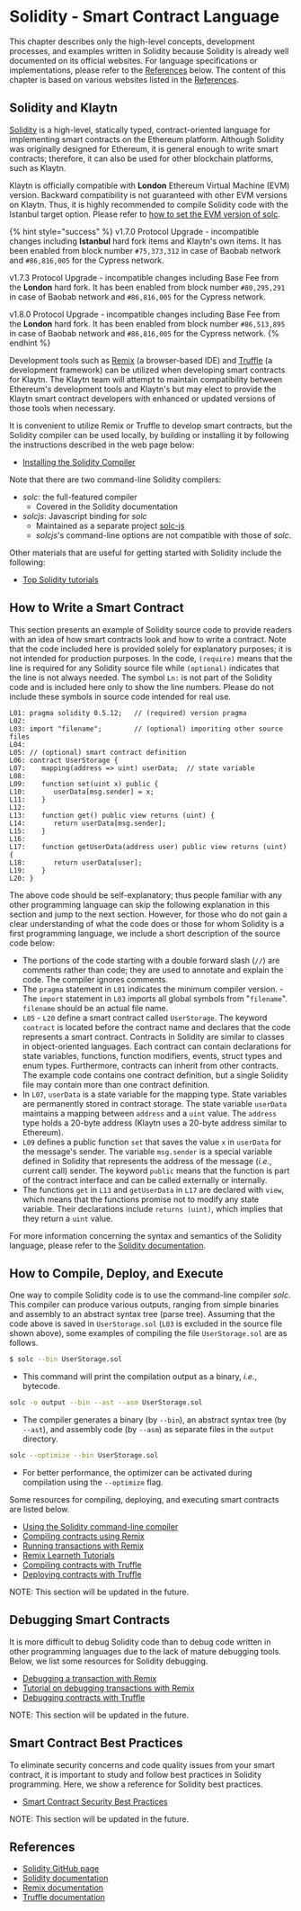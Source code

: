 # Solidity - Smart Contract Language <a id="solidity-smart-contract-language"></a>

This chapter describes only the high-level concepts, development processes, and examples written in Solidity because Solidity is already well documented on its official websites. For language specifications or implementations, please refer to the [References](#references) below. The content of this chapter is based on various websites listed in the [References](#references).

## Solidity and Klaytn <a id="solidity-and-klaytn"></a>

[Solidity](https://github.com/ethereum/solidity) is a high-level, statically typed, contract-oriented language for implementing smart contracts on the Ethereum platform. Although Solidity was originally designed for Ethereum, it is general enough to write smart contracts; therefore, it can also be used for other blockchain platforms, such as Klaytn.

Klaytn is officially compatible with **London** Ethereum Virtual Machine (EVM) version. Backward compatibility is not guaranteed with other EVM versions on Klaytn. Thus, it is highly recommended to compile Solidity code with the Istanbul target option. Please refer to [how to set the EVM version of solc](https://solidity.readthedocs.io/en/latest/using-the-compiler.html#setting-the-evm-version-to-target).  

{% hint style="success" %}
v1.7.0 Protocol Upgrade - incompatible changes including **Istanbul** hard fork items and Klaytn's own items.
It has been enabled from block number `#75,373,312` in case of Baobab network and `#86,816,005` for the Cypress network.

v1.7.3 Protocol Upgrade - incompatible changes including Base Fee from the **London** hard fork.
It has been enabled from block number `#80,295,291` in case of Baobab network and `#86,816,005` for the Cypress network.

v1.8.0 Protocol Upgrade - incompatible changes including Base Fee from the **London** hard fork.
It has been enabled from block number `#86,513,895` in case of Baobab network and `#86,816,005` for the Cypress network.
{% endhint %}  

Development tools such as [Remix](https://remix.ethereum.org/) \(a browser-based IDE\) and [Truffle](https://github.com/trufflesuite/truffle) \(a development framework\) can be utilized when developing smart contracts for Klaytn. The Klaytn team will attempt to maintain compatibility between Ethereum's development tools and Klaytn's but may elect to provide the Klaytn smart contract developers with enhanced or updated versions of those tools when necessary.

It is convenient to utilize Remix or Truffle to develop smart contracts, but the Solidity compiler can be used locally, by building or installing it by following the instructions described in the web page below:

* [Installing the Solidity Compiler](https://docs.soliditylang.org/en/latest/installing-solidity.html)

Note that there are two command-line Solidity compilers:

* _solc_: the full-featured compiler
  * Covered in the Solidity documentation
* _solcjs_: Javascript binding for _solc_
  * Maintained as a separate project [solc-js](https://github.com/ethereum/solc-js)
  * _solcjs_'s command-line options are not compatible with those of _solc_.

Other materials that are useful for getting started with Solidity include the following:

* [Top Solidity tutorials](https://medium.com/coinmonks/top-solidity-tutorials-4e7adcacced8)

## How to Write a Smart Contract <a id="how-to-write-a-smart-contract"></a>

This section presents an example of Solidity source code to provide readers with an idea of how smart contracts look and how to write a contract. Note that the code included here is provided solely for explanatory purposes; it is not intended for production purposes. In the code, `(require)` means that the line is required for any Solidity source file while `(optional)` indicates that the line is not always needed. The symbol `Ln:` is not part of the Solidity code and is included here only to show the line numbers. Please do not include these symbols in source code intended for real use.

```text
L01: pragma solidity 0.5.12;   // (required) version pragma
L02:
L03: import "filename";        // (optional) imporiting other source files
L04:
L05: // (optional) smart contract definition
L06: contract UserStorage {
L07:    mapping(address => uint) userData;  // state variable
L08:
L09:    function set(uint x) public {
L10:       userData[msg.sender] = x;
L11:    }
L12:
L13:    function get() public view returns (uint) {
L14:       return userData[msg.sender];
L15:    }
L16:
L17:    function getUserData(address user) public view returns (uint) {
L18:       return userData[user];
L19:    }
L20: }
```

The above code should be self-explanatory; thus people familiar with any other programming language can skip the following explanation in this section and jump to the next section. However, for those who do not gain a clear understanding of what the code does or those for whom Solidity is a first programming language, we include a short description of the source code below:

* The portions of the code starting with a double forward slash \(`//`\) are comments rather than code; they are used to annotate and explain the code.  The compiler ignores comments.
* The `pragma` statement in `L01` indicates the minimum compiler version.  - The `import` statement in `L03` imports all global symbols from "`filename`".  `filename` should be an actual file name.
* `L05` - `L20` define a smart contract called `UserStorage`.  The keyword `contract` is located before the contract name and declares that the code represents a smart contract.  Contracts in Solidity are similar to classes in object-oriented languages.  Each contract can contain declarations for state variables, functions, function modifiers, events, struct types and enum types.  Furthermore, contracts can inherit from other contracts.  The example code contains one contract definition, but a single Solidity file may contain more than one contract definition.
* In `L07`, `userData` is a state variable for the mapping type.  State variables are permanently stored in contract storage.  The state variable `userData` maintains a mapping between `address` and a `uint` value.  The `address` type holds a 20-byte address \(Klaytn uses a 20-byte address similar to Ethereum\).
* `L09` defines a public function `set` that saves the value `x` in `userData` for the message's sender.  The variable `msg.sender` is a special variable defined in Solidity that represents the address of the message \(_i.e._, current call\) sender.  The keyword `public` means that the function is part of the contract interface and can be called externally or internally.
* The functions `get` in `L13` and `getUserData` in `L17` are declared with `view`, which means that the functions promise not to modify any state variable.  Their declarations include `returns (uint)`, which implies that they return a `uint` value.

For more information concerning the syntax and semantics of the Solidity language, please refer to the [Solidity documentation](https://docs.soliditylang.org/).

## How to Compile, Deploy, and Execute <a id="how-to-compile-deploy-and-execute"></a>

One way to compile Solidity code is to use the command-line compiler _solc_. This compiler can produce various outputs, ranging from simple binaries and assembly to an abstract syntax tree \(parse tree\). Assuming that the code above is saved in `UserStorage.sol` \(`L03` is excluded in the source file shown above\), some examples of compiling the file `UserStorage.sol` are as follows.

```bash
$ solc --bin UserStorage.sol
```

* This command will print the compilation output as a binary, _i.e._, bytecode.

```bash
solc -o output --bin --ast --asm UserStorage.sol
```

* The compiler generates a binary \(by `--bin`\), an abstract syntax tree \(by `--ast`\), and assembly code \(by `--asm`\) as separate files in the `output` directory.

```bash
solc --optimize --bin UserStorage.sol
```

* For better performance, the optimizer can be activated during compilation using the `--optimize` flag.

Some resources for compiling, deploying, and executing smart contracts are listed below.

* [Using the Solidity command-line compiler](https://docs.soliditylang.org/en/latest/using-the-compiler.html)
* [Compiling contracts using Remix](https://remix-ide.readthedocs.io/en/stable/compile.html)
* [Running transactions with Remix](https://remix-ide.readthedocs.io/en/stable/run.html)
* [Remix Learneth Tutorials](https://remix-ide.readthedocs.io/en/latest/remix_tutorials_learneth.html)
* [Compiling contracts with Truffle](https://trufflesuite.com/docs/truffle/getting-started/compiling-contracts)
* [Deploying contracts with Truffle](https://trufflesuite.com/docs/truffle/getting-started/running-migrations)

NOTE: This section will be updated in the future.

## Debugging Smart Contracts <a id="debugging-smart-contracts"></a>

It is more difficult to debug Solidity code than to debug code written in other programming languages due to the lack of mature debugging tools. Below, we list some resources for Solidity debugging.

* [Debugging a transaction with Remix](https://remix-ide.readthedocs.io/en/latest/debugger.html)
* [Tutorial on debugging transactions with Remix](https://remix-ide.readthedocs.io/en/latest/tutorial_debug.html)
* [Debugging contracts with Truffle](https://trufflesuite.com/docs/truffle/getting-started/debugging-your-contracts)

NOTE: This section will be updated in the future.

## Smart Contract Best Practices <a id="smart-contract-best-practices"></a>

To eliminate security concerns and code quality issues from your smart contract, it is important to study and follow best practices in Solidity programming. Here, we show a reference for Solidity best practices.

* [Smart Contract Security Best Practices](https://github.com/ConsenSys/smart-contract-best-practices)

NOTE: This section will be updated in the future.

## References <a id="references"></a>

* [Solidity GitHub page](https://github.com/ethereum/solidity)
* [Solidity documentation](https://solidity.readthedocs.io/en/latest/index.html)
* [Remix documentation](https://remix-ide.readthedocs.io/en/latest/)
* [Truffle documentation](https://trufflesuite.com/docs/truffle/overview)
